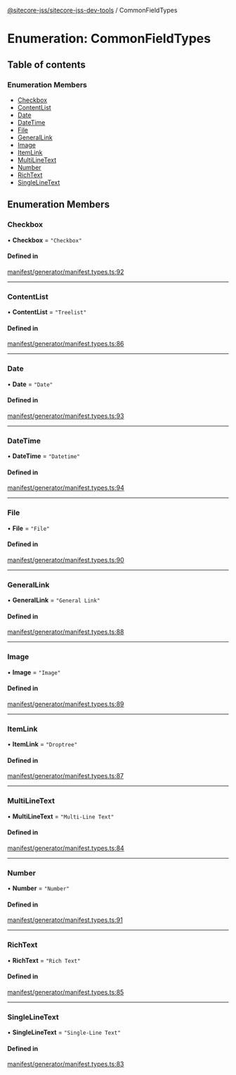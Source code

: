 [@sitecore-jss/sitecore-jss-dev-tools](../README.md) / CommonFieldTypes

# Enumeration: CommonFieldTypes

## Table of contents

### Enumeration Members

- [Checkbox](CommonFieldTypes.md#checkbox)
- [ContentList](CommonFieldTypes.md#contentlist)
- [Date](CommonFieldTypes.md#date)
- [DateTime](CommonFieldTypes.md#datetime)
- [File](CommonFieldTypes.md#file)
- [GeneralLink](CommonFieldTypes.md#generallink)
- [Image](CommonFieldTypes.md#image)
- [ItemLink](CommonFieldTypes.md#itemlink)
- [MultiLineText](CommonFieldTypes.md#multilinetext)
- [Number](CommonFieldTypes.md#number)
- [RichText](CommonFieldTypes.md#richtext)
- [SingleLineText](CommonFieldTypes.md#singlelinetext)

## Enumeration Members

### Checkbox

• **Checkbox** = `"Checkbox"`

#### Defined in

[manifest/generator/manifest.types.ts:92](https://github.com/Sitecore/jss/blob/0b8b1fca9/packages/sitecore-jss-dev-tools/src/manifest/generator/manifest.types.ts#L92)

---

### ContentList

• **ContentList** = `"Treelist"`

#### Defined in

[manifest/generator/manifest.types.ts:86](https://github.com/Sitecore/jss/blob/0b8b1fca9/packages/sitecore-jss-dev-tools/src/manifest/generator/manifest.types.ts#L86)

---

### Date

• **Date** = `"Date"`

#### Defined in

[manifest/generator/manifest.types.ts:93](https://github.com/Sitecore/jss/blob/0b8b1fca9/packages/sitecore-jss-dev-tools/src/manifest/generator/manifest.types.ts#L93)

---

### DateTime

• **DateTime** = `"Datetime"`

#### Defined in

[manifest/generator/manifest.types.ts:94](https://github.com/Sitecore/jss/blob/0b8b1fca9/packages/sitecore-jss-dev-tools/src/manifest/generator/manifest.types.ts#L94)

---

### File

• **File** = `"File"`

#### Defined in

[manifest/generator/manifest.types.ts:90](https://github.com/Sitecore/jss/blob/0b8b1fca9/packages/sitecore-jss-dev-tools/src/manifest/generator/manifest.types.ts#L90)

---

### GeneralLink

• **GeneralLink** = `"General Link"`

#### Defined in

[manifest/generator/manifest.types.ts:88](https://github.com/Sitecore/jss/blob/0b8b1fca9/packages/sitecore-jss-dev-tools/src/manifest/generator/manifest.types.ts#L88)

---

### Image

• **Image** = `"Image"`

#### Defined in

[manifest/generator/manifest.types.ts:89](https://github.com/Sitecore/jss/blob/0b8b1fca9/packages/sitecore-jss-dev-tools/src/manifest/generator/manifest.types.ts#L89)

---

### ItemLink

• **ItemLink** = `"Droptree"`

#### Defined in

[manifest/generator/manifest.types.ts:87](https://github.com/Sitecore/jss/blob/0b8b1fca9/packages/sitecore-jss-dev-tools/src/manifest/generator/manifest.types.ts#L87)

---

### MultiLineText

• **MultiLineText** = `"Multi-Line Text"`

#### Defined in

[manifest/generator/manifest.types.ts:84](https://github.com/Sitecore/jss/blob/0b8b1fca9/packages/sitecore-jss-dev-tools/src/manifest/generator/manifest.types.ts#L84)

---

### Number

• **Number** = `"Number"`

#### Defined in

[manifest/generator/manifest.types.ts:91](https://github.com/Sitecore/jss/blob/0b8b1fca9/packages/sitecore-jss-dev-tools/src/manifest/generator/manifest.types.ts#L91)

---

### RichText

• **RichText** = `"Rich Text"`

#### Defined in

[manifest/generator/manifest.types.ts:85](https://github.com/Sitecore/jss/blob/0b8b1fca9/packages/sitecore-jss-dev-tools/src/manifest/generator/manifest.types.ts#L85)

---

### SingleLineText

• **SingleLineText** = `"Single-Line Text"`

#### Defined in

[manifest/generator/manifest.types.ts:83](https://github.com/Sitecore/jss/blob/0b8b1fca9/packages/sitecore-jss-dev-tools/src/manifest/generator/manifest.types.ts#L83)
